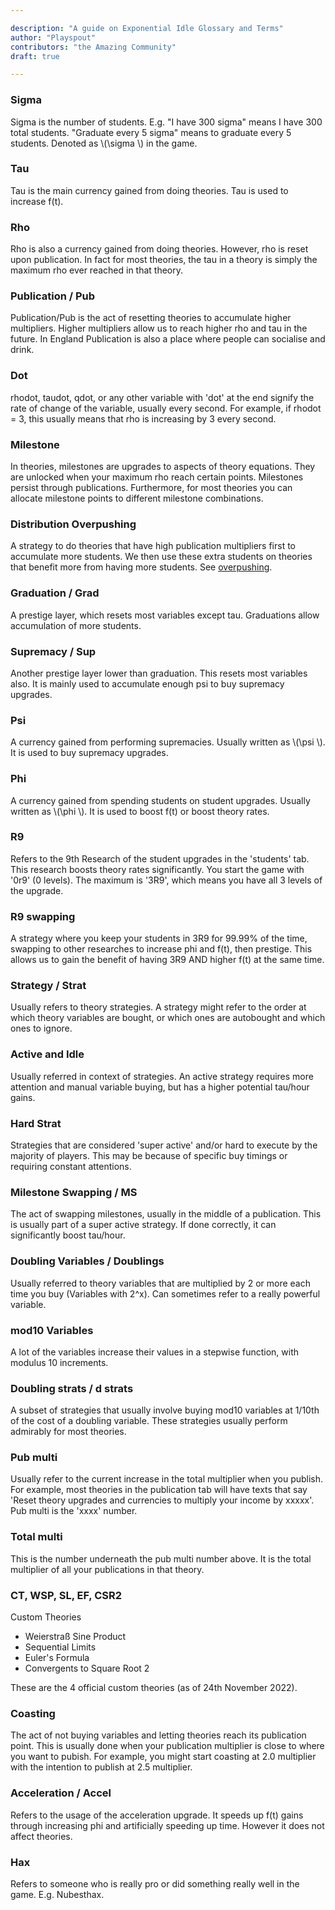 ```yaml
---

description: "A guide on Exponential Idle Glossary and Terms"
author: "Playspout"
contributors: "the Amazing Community"
draft: true

---
```


### Sigma

Sigma is the number of students. E.g. "I have 300 sigma" means I have 300 total students. "Graduate every 5 sigma" means to graduate every 5 students. Denoted as \\(\sigma \\) in the game.

### Tau

Tau is the main currency gained from doing theories. Tau is used to increase f(t).

### Rho

Rho is also a currency gained from doing theories. However, rho is reset upon publication. In fact for most theories, the tau in a theory is simply the maximum rho ever reached in that theory.

### Publication / Pub

Publication/Pub is the act of resetting theories to accumulate higher multipliers. Higher multipliers allow us to reach higher rho and tau in the future. In England Publication is also a place where people can socialise and drink.

### Dot

rhodot, taudot, qdot, or any other variable with 'dot' at the end signify the rate of change of the variable, usually every second. For example, if rhodot = 3, this usually means that rho is increasing by 3 every second. 

### Milestone

In theories, milestones are upgrades to aspects of theory equations. They are unlocked when your maximum rho reach certain points. Milestones persist through publications. Furthermore, for most theories you can allocate milestone points to different milestone combinations. 

### Distribution Overpushing

A strategy to do theories that have high publication multipliers first to accumulate more students. We then use these extra students on theories that benefit more from having more students. See [overpushing](/guides/advanced-concepts/distribution-overpushing).

### Graduation / Grad

A prestige layer, which resets most variables except tau. Graduations allow accumulation of more students. 

### Supremacy / Sup

Another prestige layer lower than graduation. This resets most variables also. It is mainly used to accumulate enough psi to buy supremacy upgrades.

### Psi

A currency gained from performing supremacies. Usually written as \\(\psi \\). It is used to buy supremacy upgrades.

### Phi

A currency gained from spending students on student upgrades. Usually written as \\(\phi \\). It is used to boost f(t) or boost theory rates.

### R9

Refers to the 9th Research of the student upgrades in the 'students' tab. This research boosts theory rates significantly. You start the game with '0r9' (0 levels). The maximum is '3R9', which means you have all 3 levels of the upgrade.

### R9 swapping

A strategy where you keep your students in 3R9 for 99.99% of the time, swapping to other researches to increase phi and f(t), then prestige. This allows us to gain the benefit of having 3R9 AND higher f(t) at the same time. 

### Strategy / Strat

Usually refers to theory strategies. A strategy might refer to the order at which theory variables are bought, or which ones are autobought and which ones to ignore. 

### Active and Idle

Usually referred in context of strategies. An active strategy requires more attention and manual variable buying, but has a higher potential tau/hour gains. 

### Hard Strat

Strategies that are considered 'super active' and/or hard to execute by the majority of players. This may be because of specific buy timings or requiring constant attentions. 

### Milestone Swapping / MS

The act of swapping milestones, usually in the middle of a publication. This is usually part of a super active strategy. If done correctly, it can significantly boost tau/hour. 

### Doubling Variables / Doublings

Usually referred to theory variables that are multiplied by 2 or more each time you buy (Variables with 2^x). Can sometimes refer to a really powerful variable. 

### mod10 Variables

A lot of the variables increase their values in a stepwise function, with modulus 10 increments. 

### Doubling strats / d strats

A subset of strategies that usually involve buying mod10 variables at 1/10th of the cost of a doubling variable. These strategies usually perform admirably for most theories. 

### Pub multi

Usually refer to the current increase in the total multiplier when you publish. For example, most theories in the publication tab will have texts that say 'Reset theory upgrades and currencies to multiply your income by xxxxx'. Pub multi is the 'xxxx' number.

### Total multi

This is the number underneath the pub multi number above. It is the total multiplier of all your publications in that theory. 

### CT, WSP, SL, EF, CSR2

Custom Theories
 - Weierstraß Sine Product
 - Sequential Limits
 - Euler's Formula
 - Convergents to Square Root 2

These are the 4 official custom theories (as of 24th November 2022).

### Coasting

The act of not buying variables and letting theories reach its publication point. This is usually done when your publication multiplier is close to where you want to pubish. For example, you might start coasting at 2.0 multiplier with the intention to publish at 2.5 multiplier. 

### Acceleration / Accel

Refers to the usage of the acceleration upgrade. It speeds up f(t) gains through increasing phi and artificially speeding up time. However it does not affect theories. 


### Hax

Refers to someone who is really pro or did something really well in the game. E.g. Nubesthax.


